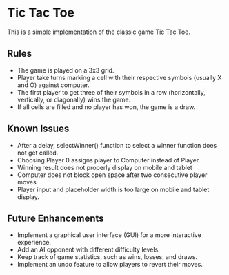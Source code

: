 # Tic Tac Toe

This is a simple implementation of the classic game Tic Tac Toe.

## Rules

- The game is played on a 3x3 grid.
- Player take turns marking a cell with their respective symbols (usually X and O) against computer.
- The first player to get three of their symbols in a row (horizontally, vertically, or diagonally) wins the game.
- If all cells are filled and no player has won, the game is a draw.

## Known Issues

- After a delay, selectWinner() function to select a winner function does not get called.
- Choosing Player 0 assigns player to Computer instead of Player.
- Winning result does not properly display on mobile and tablet
- Computer does not block open space after two consecutive player moves
- Player input and placeholder width is too large on mobile and tablet display.

## Future Enhancements

- Implement a graphical user interface (GUI) for a more interactive experience.
- Add an AI opponent with different difficulty levels.
- Keep track of game statistics, such as wins, losses, and draws.
- Implement an undo feature to allow players to revert their moves.
